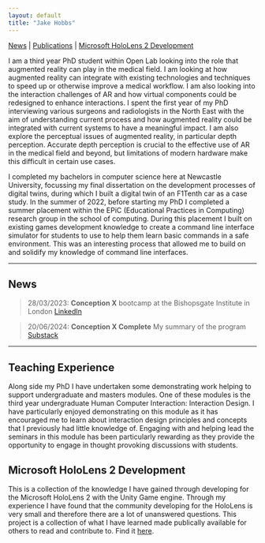 ```yaml
---
layout: default
title: "Jake Hobbs"
---
```


[News](./news) | [Publications](./publications) | [Microsoft HoloLens 2 Development](https://jacobhobbs1.github.io/HoloLens2Development.github.io/)

I am a third year PhD student within Open Lab looking into the role that augmented reality can play in the medical field. I am looking at how augmented reality can integrate with existing technologies and techniques to speed up or otherwise improve a medical workflow. I am also looking into the interaction challenges of AR and how virtual components could be redesigned to enhance interactions. I spent the first year of my PhD interviewing various surgeons and radiologists in the North East with the aim of understanding current process and how augmented reality could be integrated with current systems to have a meaningful impact. 
I am also explore the perceptual issues of augmented reality, in particular depth perception. Accurate depth perception is crucial to the effective use of AR in the medical field and beyond, but limitations of modern hardware make this difficult in certain use cases. 

I completed my bachelors in computer science here at Newcastle University, focussing my final dissertation on the development processes of digital twins, during which I built a digital twin of an F1Tenth car as a case study. In the summer of 2022, before starting my PhD I completed a summer placement within the EPiC (Educational Practices in Computing) research group in the school of computing. During this placement I built on existing games development knowledge to create a command line interface simulator for students to use to help them learn basic commands in a safe environment. This was an interesting process that allowed me to build on and solidify my knowledge of command line interfaces. 

---

## News
<!-- Substack posts here -->
> 28/03/2023: **Conception X** bootcamp at the Bishopsgate Institute in London [LinkedIn](https://www.linkedin.com/feed/update/urn:li:activity:7051867676494696448/)

> 20/06/2024: **Conception X Complete** My summary of the program [Substack](https://open.substack.com/pub/jacobhobbs1/p/conception-x-turning-todays-phd-research?r=22obpx&utm_campaign=post&utm_medium=web)

---

<!-- ## Publications

Nowt yet like -->

<!-- [See All Publications](./publications) -->

<!-- --- -->

## Teaching Experience

Along side my PhD I have undertaken some demonstrating work helping to support undergraduate and masters modules. One of these modules is the third year undergraduate Human Computer Interaction: Interaction Design. I have particularly enjoyed demonstrating on this module as it has encouraged me to learn about interaction design principles and concepts that I previously had little knowledge of. Engaging with and helping lead the seminars in this module has been particularly rewarding as they provide the opportunity to engage in thought provoking discussions with students. 

## Microsoft HoloLens 2 Development

This is a collection of the knowledge I have gained through developing for the Microsoft HoloLens 2 with the Unity Game engine. Through my experience I have found that the community developing for the HoloLens is very small and therefore there are a lot of unanswered questions. This project is a collection of what I have learned made publically available for others to read and contribute to. Find it [here](https://jacobhobbs1.github.io/HoloLens2Development.github.io/).